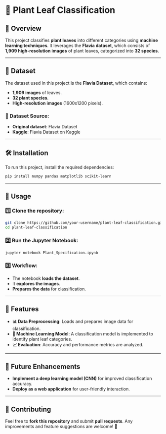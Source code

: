 # 🌿 Plant Leaf Classification

## 📌 Overview
This project classifies **plant leaves** into different categories using **machine learning techniques**. It leverages the **Flavia dataset**, which consists of **1,909 high-resolution images** of plant leaves, categorized into **32 species**.

---

## 📂 Dataset
The dataset used in this project is the **Flavia Dataset**, which contains:
- **1,909 images** of leaves.
- **32 plant species**.
- **High-resolution images** (1600x1200 pixels).

### 📍 Dataset Source:
- **Original dataset**: Flavia Dataset  
- **Kaggle**: Flavia Dataset on Kaggle  

---

## 🛠 Installation
To run this project, install the required dependencies:

```sh
pip install numpy pandas matplotlib scikit-learn
```

---

## 🚀 Usage
### 1️⃣ Clone the repository:
```sh
git clone https://github.com/your-username/plant-leaf-classification.git
cd plant-leaf-classification
```

### 2️⃣ Run the Jupyter Notebook:
```sh
jupyter notebook Plant_Specification.ipynb
```

### 3️⃣ Workflow:
- The notebook **loads the dataset**.
- It **explores the images**.
- **Prepares the data** for classification.

---

## 🌟 Features
- **📊 Data Preprocessing**: Loads and prepares image data for classification.
- **🤖 Machine Learning Model**: A classification model is implemented to identify plant leaf categories.
- **📈 Evaluation**: Accuracy and performance metrics are analyzed.

---

## 🔮 Future Enhancements
- **Implement a deep learning model (CNN)** for improved classification accuracy.
- **Deploy as a web application** for user-friendly interaction.

---

## 🤝 Contributing
Feel free to **fork this repository** and submit **pull requests**. Any improvements and feature suggestions are welcome! 🚀
